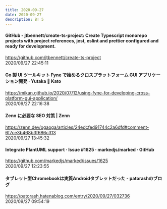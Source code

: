 ```yaml
---
title: 2020-09-27
date: 2020-09-27
description: B! 5
---
```


#### GitHub - jtbennett/create-ts-project: Create Typescript monorepo projects with project references, jest, eslint and prettier configured and ready for development.
https://github.com/jtbennett/create-ts-project<br>
2020/09/27 22:45:11<br>


#### Go 製 UI ツールキット Fyne で始めるクロスプラットフォーム GUI アプリケーション開発 · Yutaka 🍊 Kato
https://mikan.github.io/2020/07/12/using-fyne-for-developing-cross-platform-gui-application/<br>
2020/09/27 22:16:38<br>


#### Zenn に必要な SEO 対策 | Zenn
https://zenn.dev/ogaoga/articles/24edcfed91744c2a6dfd#comment-6f7ce3b468b3f686c313<br>
2020/09/27 13:45:32<br>


#### Integrate PlantUML support · Issue #1625 · markedjs/marked · GitHub
https://github.com/markedjs/marked/issues/1625<br>
2020/09/27 12:23:55<br>


#### タブレット型Chromebookは実質Androidタブレットだった - patorashのブログ
https://patorash.hatenablog.com/entry/2020/09/27/032736<br>
2020/09/27 09:54:19<br>


